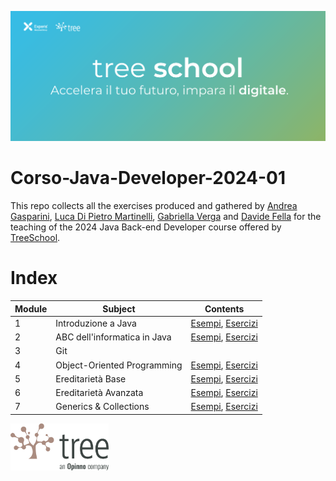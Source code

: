 ![TreeSchool](assets/treeschool_header.png)

# Corso-Java-Developer-2024-01

This repo collects all the exercises produced and gathered by [Andrea Gasparini](https://github.com/andrea-gasparini), [Luca Di Pietro Martinelli](https://github.com/LucaDPM), [Gabriella Verga](https://github.com/gabriellaverga)  and [Davide Fella](https://github.com/davidefella) for the teaching of the 2024 Java Back-end Developer course offered by [TreeSchool](https://tree.it/school/).


# Index

| Module | Subject                      | Contents                                                             |
|--------|------------------------------|----------------------------------------------------------------------|
| 1      | Introduzione a Java          | [Esempi](module_01/src/esempi/), [Esercizi](module_01/src/esercizi/) |
| 2      | ABC dell'informatica in Java | [Esempi](module_02/src/esempi/), [Esercizi](module_02/src/esercizi/) |
| 3      | Git                          |                                                                      |
| 4      | Object-Oriented Programming  | [Esempi](module_04/src/esempi/), [Esercizi](module_04/src/esercizi/) |
| 5      | Ereditarietà Base            | [Esempi](module_05/src/esempi/), [Esercizi](module_05/src/esercizi/) |
| 6      | Ereditarietà Avanzata        | [Esempi](module_06/src/esempi/), [Esercizi](module_06/src/esercizi/) |
| 7      | Generics & Collections       | [Esempi](module_07_tmp/src/esempi/), [Esercizi](module_07_tmp/src/esercizi/) |                                                                                                                                                                                                                                         |

<!--
| 8      | Eccezioni e annotazioni      | [Esempi](module_08/src/esempi/), [Esercizio SharedMobility](module_08/src/esercizi/shared_mobility)                                                                                                                                                                                                           |
| 9      | Gestione I/O - Packages      | [Esempio reader/writer](module_09/src/esempi/reader_writer/), [Esempio database](module_09/src/esempi/database), [Esercizi](module_09/src/esercizi/)                                                                                                                                                         |
| 10     | Design Patterns              | [Esempi](module_10/src/esempi), [Esercizi](module_10/src/esercizi/) |
| 11     | Java Stream                  | [Esempi](module_11/src/esempi), [Esercizi](module_11/src/esercizi/)                                     |
| 12     | Database                     | [Esempi](module_12/src/esempi)                           |
| 13     | API                          | [Esercizi](module_13/src)                                                                  |
| 14     | Spring                       | [Esercizi](module_14/src)                                                                  |
| 18     | Test                         | [Esercizi](module_18/src)                                                                  |
-->

<img src="assets/treelogo.png" height="75">
